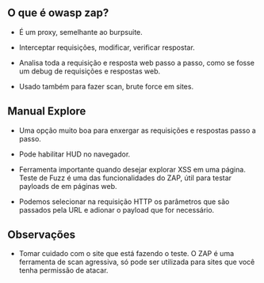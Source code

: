 ## O que é owasp zap?

   - É um proxy, semelhante ao burpsuite. 

   - Interceptar requisições, modificar, verificar respostar. 

   - Analisa toda a requisição e resposta web passo a passo, como se fosse um debug de requisições e respostas web. 

   - Usado também para fazer scan, brute force em sites. 


## Manual Explore

   - Uma opção muito boa para enxergar as requisições e respostas passo a passo. 

   - Pode habilitar HUD no navegador. 

   - Ferramenta importante quando desejar explorar XSS em uma página. Teste de Fuzz é uma das funcionalidades do ZAP, útil para testar payloads de em páginas web.

   - Podemos selecionar na requisição HTTP os parâmetros que são passados pela URL e adionar o payload que for necessário. 


## Observações

   - Tomar cuidado com o site que está fazendo o teste. O ZAP é uma ferramenta de scan agressiva, só pode ser utilizada para sites que você tenha permissão de atacar.